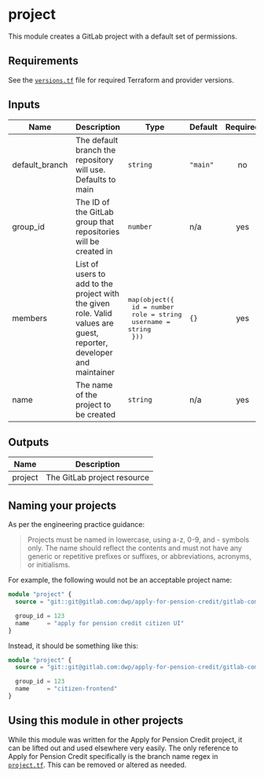 # project

This module creates a GitLab project with a default set of permissions.

## Requirements

See the [`versions.tf`](versions.tf) file for required Terraform and provider versions.

## Inputs

| Name            | Description                                                                                                         | Type                                                                                                        | Default  | Required |
| --------------- | ------------------------------------------------------------------------------------------------------------------- | ----------------------------------------------------------------------------------------------------------- | -------- | :------: |
| default\_branch | The default branch the repository will use. Defaults to main                                                        | `string`                                                                                                    | `"main"` |    no    |
| group\_id       | The ID of the GitLab group that repositories will be created in                                                     | `number`                                                                                                    | n/a      |   yes    |
| members         | List of users to add to the project with the given role. Valid values are guest, reporter, developer and maintainer | <pre>map(object({<br>    id       = number<br>    role     = string<br>    username = string<br>  }))</pre> | `{}`     |   yes    |
| name            | The name of the project to be created                                                                               | `string`                                                                                                    | n/a      |   yes    |

## Outputs

| Name    | Description                 |
| ------- | --------------------------- |
| project | The GitLab project resource |

## Naming your projects

As per the engineering practice guidance:

> Projects must be named in lowercase, using a-z, 0-9, and - symbols only. The name should reflect the contents and must not have any generic or repetitive prefixes or suffixes, or abbreviations, acronyms, or initialisms.

For example, the following would not be an acceptable project name:

```terraform
module "project" {
  source = "git::git@gitlab.com:dwp/apply-for-pension-credit/gitlab-common-terraform-modules/project.git"

  group_id = 123
  name     = "apply for pension credit citizen UI"
}
```

Instead, it should be something like this:

```terraform
module "project" {
  source = "git::git@gitlab.com:dwp/apply-for-pension-credit/gitlab-common-terraform-modules/project.git"

  group_id = 123
  name     = "citizen-frontend"
}
```

## Using this module in other projects

While this module was written for the Apply for Pension Credit project, it can be lifted out and used elsewhere very easily. The only reference to Apply for Pension Credit specifically is the branch name regex in [`project.tf`](project.tf). This can be removed or altered as needed.
